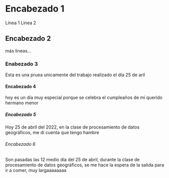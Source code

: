 # Encabezado 1

Línea 1
Linea 2

## Encabezado 2
más lineas...

### Enabezado 3
Esta es una pruea unicamente del trabajo realizado el día 25 de aril

#### Encabezado 4
hoy es un día muy especial porque se celebra el cumpleaños de mí querido hermano menor

##### Encabezado 5
Hoy 25 de abril del 2022, en la clase de procesamiento de datos geográficos, me dí cuenta que tengo hambre

###### Encabezado 6
Son pasadas las 12 medio dia del 25 de abril, durante la clase de procesamiento de datos geográficos, se me hace la espera de la salida para ir a comer, muy largaaaaaaaa
